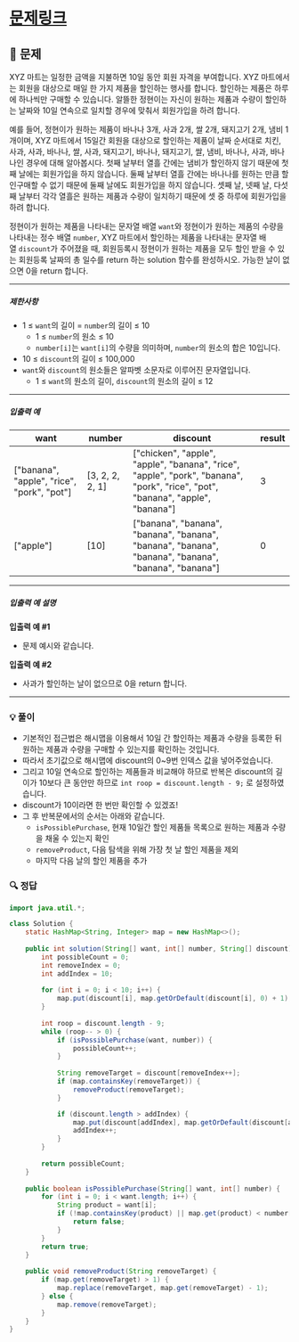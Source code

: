 # [문제링크](https://school.programmers.co.kr/learn/courses/30/lessons/131127)

## 📝 문제

XYZ 마트는 일정한 금액을 지불하면 10일 동안 회원 자격을 부여합니다. XYZ 마트에서는 회원을 대상으로 매일 한 가지 제품을 할인하는 행사를 합니다. 할인하는 제품은 하루에 하나씩만 구매할 수 있습니다. 알뜰한 정현이는 자신이 원하는 제품과 수량이 할인하는 날짜와 10일 연속으로 일치할 경우에 맞춰서 회원가입을 하려 합니다.

예를 들어, 정현이가 원하는 제품이 바나나 3개, 사과 2개, 쌀 2개, 돼지고기 2개, 냄비 1개이며, XYZ 마트에서 15일간 회원을 대상으로 할인하는 제품이 날짜 순서대로 치킨, 사과, 사과, 바나나, 쌀, 사과, 돼지고기, 바나나, 돼지고기, 쌀, 냄비, 바나나, 사과, 바나나인 경우에 대해 알아봅시다. 첫째 날부터 열흘 간에는 냄비가 할인하지 않기 때문에 첫째 날에는 회원가입을 하지 않습니다. 둘째 날부터 열흘 간에는 바나나를 원하는 만큼 할인구매할 수 없기 때문에 둘째 날에도 회원가입을 하지 않습니다. 셋째 날, 넷째 날, 다섯째 날부터 각각 열흘은 원하는 제품과 수량이 일치하기 때문에 셋 중 하루에 회원가입을 하려 합니다.

정현이가 원하는 제품을 나타내는 문자열 배열 `want`와 정현이가 원하는 제품의 수량을 나타내는 정수 배열 `number`, XYZ 마트에서 할인하는 제품을 나타내는 문자열 배열 `discount`가 주어졌을 때, 회원등록시 정현이가 원하는 제품을 모두 할인 받을 수 있는 회원등록 날짜의 총 일수를 return 하는 solution 함수를 완성하시오. 가능한 날이 없으면 0을 return 합니다.

---

##### 제한사항

- 1 ≤ `want`의 길이 = `number`의 길이 ≤ 10
    - 1 ≤ `number`의 원소 ≤ 10
    - `number[i]`는 `want[i]`의 수량을 의미하며, `number`의 원소의 합은 10입니다.
- 10 ≤ `discount`의 길이 ≤ 100,000
- `want`와 `discount`의 원소들은 알파벳 소문자로 이루어진 문자열입니다.
    - 1 ≤ `want`의 원소의 길이, `discount`의 원소의 길이 ≤ 12

---

##### 입출력 예

|want|number|discount|result|
|---|---|---|---|
|["banana", "apple", "rice", "pork", "pot"]|[3, 2, 2, 2, 1]|["chicken", "apple", "apple", "banana", "rice", "apple", "pork", "banana", "pork", "rice", "pot", "banana", "apple", "banana"]|3|
|["apple"]|[10]|["banana", "banana", "banana", "banana", "banana", "banana", "banana", "banana", "banana", "banana"]|0|

---

##### 입출력 예 설명

**입출력 예 #1**

- 문제 예시와 같습니다.

**입출력 예 #2**

- 사과가 할인하는 날이 없으므로 0을 return 합니다.

---

### 💡 풀이

- 기본적인 접근법은 해시맵을 이용해서 10일 간 할인하는 제품과 수량을 등록한 뒤 원하는 제품과 수량을 구매할 수 있는지를 확인하는 것입니다.
- 따라서 초기값으로 해시맵에 discount의 0~9번 인덱스 값을 넣어주었습니다.
- 그리고 10일 연속으로 할인하는 제품들과 비교해야 하므로 반복은 discount의 길이가 10보다 큰 동안만 하므로 `int roop = discount.length - 9;` 로 설정하였습니다.
- discount가 10이라면 한 번만 확인할 수 있겠죠!
- 그 후 반복문에서의 순서는 아래와 같습니다.
	- `isPossiblePurchase`, 현재 10일간 할인 제품들 목록으로 원하는 제품과 수량을 채울 수 있는지 확인
	- `removeProduct`, 다음 탐색을 위해 가장 첫 날 할인 제품을 제외
	- 마지막 다음 날의 할인 제품을 추가

### 🔍 정답

```java
import java.util.*;

class Solution {
    static HashMap<String, Integer> map = new HashMap<>();
    
    public int solution(String[] want, int[] number, String[] discount) {
        int possibleCount = 0;
        int removeIndex = 0;
        int addIndex = 10;
        
        for (int i = 0; i < 10; i++) {
            map.put(discount[i], map.getOrDefault(discount[i], 0) + 1);
        }
        
        int roop = discount.length - 9;  
        while (roop-- > 0) { 
            if (isPossiblePurchase(want, number)) {
                possibleCount++;
            }
            
            String removeTarget = discount[removeIndex++];
            if (map.containsKey(removeTarget)) {
                removeProduct(removeTarget);
            }

            if (discount.length > addIndex) {
                map.put(discount[addIndex], map.getOrDefault(discount[addIndex], 0) + 1);
                addIndex++;
            }
        }
        
        return possibleCount;
    }
    
    public boolean isPossiblePurchase(String[] want, int[] number) {
        for (int i = 0; i < want.length; i++) {
            String product = want[i];
            if (!map.containsKey(product) || map.get(product) < number[i]) {
                return false;
            }
        }
        return true;
    }
    
    public void removeProduct(String removeTarget) {
        if (map.get(removeTarget) > 1) {
            map.replace(removeTarget, map.get(removeTarget) - 1);
        } else {
            map.remove(removeTarget);
        }
    }
}
```